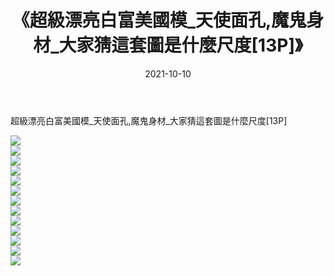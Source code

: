 ﻿---
layout: post
title:  《超級漂亮白富美國模_天使面孔,魔鬼身材_大家猜這套圖是什麼尺度[13P]》
date:   2021-10-10
img: http://imgx.orgx.ga/漏D/2021/超級漂亮白富美國模_天使面孔,魔鬼身材_大家猜這套圖是什麼尺度[13P]/000.jpg
categories: [美女, 清纯, 唯美]
---

超級漂亮白富美國模_天使面孔,魔鬼身材_大家猜這套圖是什麼尺度[13P]

  ![](http://imgx.orgx.ga/漏D/2021/超級漂亮白富美國模_天使面孔,魔鬼身材_大家猜這套圖是什麼尺度[13P]/001.jpg) <br> ![](http://imgx.orgx.ga/漏D/2021/超級漂亮白富美國模_天使面孔,魔鬼身材_大家猜這套圖是什麼尺度[13P]/002.jpg) <br> ![](http://imgx.orgx.ga/漏D/2021/超級漂亮白富美國模_天使面孔,魔鬼身材_大家猜這套圖是什麼尺度[13P]/003.jpg) <br> ![](http://imgx.orgx.ga/漏D/2021/超級漂亮白富美國模_天使面孔,魔鬼身材_大家猜這套圖是什麼尺度[13P]/004.jpg) <br> ![](http://imgx.orgx.ga/漏D/2021/超級漂亮白富美國模_天使面孔,魔鬼身材_大家猜這套圖是什麼尺度[13P]/005.jpg) <br> ![](http://imgx.orgx.ga/漏D/2021/超級漂亮白富美國模_天使面孔,魔鬼身材_大家猜這套圖是什麼尺度[13P]/006.jpg) <br> ![](http://imgx.orgx.ga/漏D/2021/超級漂亮白富美國模_天使面孔,魔鬼身材_大家猜這套圖是什麼尺度[13P]/007.jpg) <br> ![](http://imgx.orgx.ga/漏D/2021/超級漂亮白富美國模_天使面孔,魔鬼身材_大家猜這套圖是什麼尺度[13P]/008.jpg) <br> ![](http://imgx.orgx.ga/漏D/2021/超級漂亮白富美國模_天使面孔,魔鬼身材_大家猜這套圖是什麼尺度[13P]/009.jpg) <br> ![](http://imgx.orgx.ga/漏D/2021/超級漂亮白富美國模_天使面孔,魔鬼身材_大家猜這套圖是什麼尺度[13P]/010.jpg) <br> ![](http://imgx.orgx.ga/漏D/2021/超級漂亮白富美國模_天使面孔,魔鬼身材_大家猜這套圖是什麼尺度[13P]/011.jpg) <br> ![](http://imgx.orgx.ga/漏D/2021/超級漂亮白富美國模_天使面孔,魔鬼身材_大家猜這套圖是什麼尺度[13P]/012.jpg) <br> ![](http://imgx.orgx.ga/漏D/2021/超級漂亮白富美國模_天使面孔,魔鬼身材_大家猜這套圖是什麼尺度[13P]/013.jpg) <br>